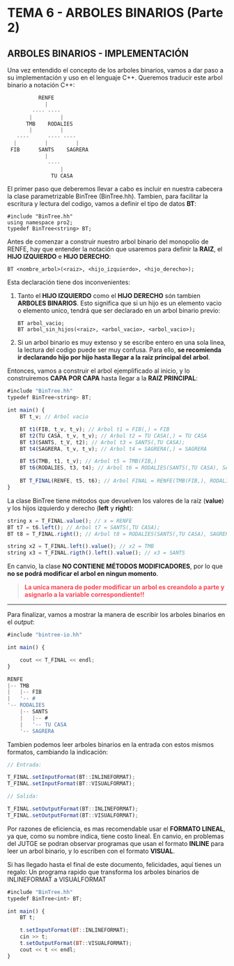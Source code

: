 # TEMA 6 - ARBOLES BINARIOS (Parte 2)
## **ARBOLES BINARIOS - IMPLEMENTACIÓN**

Una vez entendido el concepto de los arboles binarios, vamos a dar paso a su implementación y uso en el lenguaje C++. Queremos traducir este arbol binario a notación C++:
```js
          RENFE
            |
        ---- ----
       |         |
      TMB    RODALIES
       |         |
   ----      ---- ----
  |         |         |
 FIB      SANTS    SAGRERA
            |
             ----
                 |
              TU CASA
```
El primer paso que deberemos llevar a cabo es incluir en nuestra cabecera la clase parametrizable BinTree (BinTree.hh). Tambien, para facilitar la escritura y lectura del codigo, vamos a definir el tipo de datos **BT**:
```
#include "BinTree.hh"
using namespace pro2;
typedef BinTree<string> BT;
```

Antes de comenzar a construir nuestro arbol binario del monopolio de RENFE, hay que entender la notación que usaremos para definir la **RAIZ**, el **HIJO IZQUIERDO** e **HIJO DERECHO**:
```
BT <nombre_arbol>(<raiz>, <hijo_izquierdo>, <hijo_derecho>);
```
Esta declaración tiene dos inconvenientes:
1. Tanto el **HIJO IZQUIERDO** como el **HIJO DERECHO** són tambien **ARBOLES BINARIOS**. Esto significa que si un hijo es un elemento vacio o elemento unico, tendrá que ser declarado en un arbol binario previo:
    ```
    BT arbol_vacio;
    BT arbol_sin_hijos(<raiz>, <arbol_vacio>, <arbol_vacio>);
    ```
2.  Si un arbol binario es muy extenso y se escribe entero en una sola linea, la lectura del codigo puede ser muy confusa. Para ello, **se recomienda ir declarando hijo por hijo hasta llegar a la raiz principal del arbol**.

Entonces, vamos a construir el arbol ejemplificado al inicio, y lo construiremos **CAPA POR CAPA** hasta llegar a la **RAIZ PRINCIPAL**: 
```js
#include "BinTree.hh"
typedef BinTree<string> BT; 

int main() {
    BT t_v; // Arbol vacio

    BT t1(FIB, t_v, t_v); // Arbol t1 = FIB(,) = FIB
    BT t2(TU CASA, t_v, t_v); // Arbol t2 = TU CASA(,) = TU CASA
    BT t3(SANTS, t_V, t2); // Arbol t3 = SANTS(,TU CASA); 
    BT t4(SAGRERA, t_v, t_v); // Arbol t4 = SAGRERA(,) = SAGRERA

    BT t5(TMB, t1, t_v); // Arbol t5 = TMB(FIB,)
    BT t6(RODALIES, t3, t4); // Arbol t6 = RODALIES(SANTS(,TU CASA), SAGRERA)
    
    BT T_FINAL(RENFE, t5, t6); // Arbol FINAL = RENFE(TMB(FIB,), RODALIES(SANTS(,TU CASA), SAGRERA))
}
```

La clase BinTree tiene métodos que devuelven los valores de la raíz (**value**) y los hijos izquierdo y derecho (**left** y **right**):

```js
string x = T_FINAL.value(); // x = RENFE
BT t7 = t6.left(); // Arbol t7 = SANTS(,TU CASA);
BT t8 = T_FINAL.right(); // Arbol t8 = RODALIES(SANTS(,TU CASA), SAGRERA)

string x2 = T_FINAL.left().value(); // x2 = TMB
string x3 = T_FINAL.rigth().left().value(); // x3 = SANTS
```

En canvio, la clase **NO CONTIENE MÉTODOS MODIFICADORES**, por lo que **no se podrá modificar el arbol en ningun momento**.

>  <span style="color:#ff4252"> **La unica manera de poder modificar un arbol es creandolo a parte y asignarlo a la variable correspondiente!!**</span>

---

Para finalizar, vamos a mostrar la manera de escribir los arboles binarios en el *output*:

```js
#include "bintree-io.hh"

int main() {

    cout << T_FINAL << endl;
}
```
```js
RENFE
|-- TMB
|   |-- FIB
|   '-- #
'-- RODALIES
    |-- SANTS
    |   |-- #
    |   '-- TU CASA
    '-- SAGRERA
```
Tambien podemos leer arboles binarios en la entrada con estos mismos formatos, cambiando la indicación:

```js
// Entrada:

T_FINAL.setInputFormat(BT::INLINEFORMAT);
T_FINAL.setInputFormat(BT::VISUALFORMAT);

// Salida:

T_FINAL.setOutputFormat(BT::INLINEFORMAT);
T_FINAL.setOutputFormat(BT::VISUALFORMAT);
```

Por razones de eficiencia, es mas recomendable usar el **FORMATO LINEAL**, ya que, como su nombre indica, tiene costo lineal. En canvio, en problemas del JUTGE se podran observar programas que usan el formato **INLINE** para leer un arbol binario, y lo escriben con el formato **VISUAL**.

Si has llegado hasta el final de este documento, felicidades, aquí tienes un regalo: Un programa rapido que transforma los arboles binarios de INLINEFORMAT a VISUALFORMAT
```js
#include "BinTree.hh"
typedef BinTree<int> BT;

int main() {
    BT t;

    t.setInputFormat(BT::INLINEFORMAT);
    cin >> t;
    t.setOutputFormat(BT::VISUALFORMAT);
    cout << t << endl;
}
```
